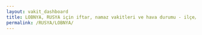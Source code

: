```yaml
---
layout: vakit_dashboard
title: LOBNYA, RUSYA için iftar, namaz vakitleri ve hava durumu - ilçe/eyalet seç
permalink: /RUSYA/LOBNYA/
---
```


<script type="text/javascript">
  var GLOBAL_COUNTRY = 'RUSYA';
  var GLOBAL_CITY = 'LOBNYA';
  var GLOBAL_STATE = '';
  var lat = 72;
  var lon = 21;
</script>
